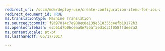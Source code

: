 ```yaml
---
redirect_url: /sccm/mdm/deploy-use/create-configuration-items-for-ios-and-mac-os-x-devices-managed-without-the-client
redirect_document_id: TRUE
ms.translationtype: Machine Translation
ms.sourcegitcommit: f9097014c7e988ec8e139e518355c4efb19172b3
ms.openlocfilehash: e3761d7b06ceaa0e756af5ed1d31f058ffdee7a2
ms.contentlocale: pt-pt
ms.lasthandoff: 05/17/2017

---
```


